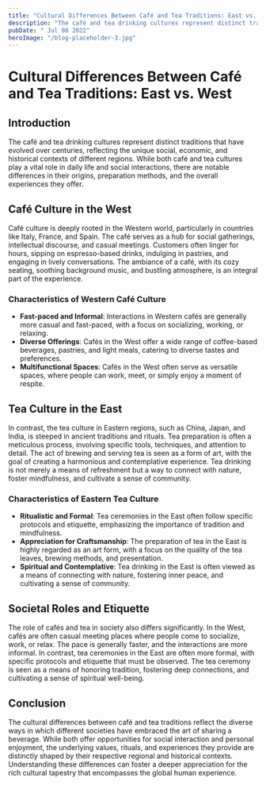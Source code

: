 ```yaml
---
title: "Cultural Differences Between Café and Tea Traditions: East vs. West"
description: "The café and tea drinking cultures represent distinct traditions that have evolved over centuries, reflecting the unique social, economic, and historical contexts of different regions. While both café and tea cultures play a vital role in daily life and social interactions, there are notable differences in their origins, preparation methods, and the overall experiences they offer."
pubDate: " Jul 08 2022"
heroImage: "/blog-placeholder-3.jpg"
---
```


# Cultural Differences Between Café and Tea Traditions: East vs. West

## Introduction

The café and tea drinking cultures represent distinct traditions that have evolved over centuries, reflecting the unique social, economic, and historical contexts of different regions. While both café and tea cultures play a vital role in daily life and social interactions, there are notable differences in their origins, preparation methods, and the overall experiences they offer.

## Café Culture in the West

Café culture is deeply rooted in the Western world, particularly in countries like Italy, France, and Spain. The café serves as a hub for social gatherings, intellectual discourse, and casual meetings. Customers often linger for hours, sipping on espresso-based drinks, indulging in pastries, and engaging in lively conversations. The ambiance of a café, with its cozy seating, soothing background music, and bustling atmosphere, is an integral part of the experience.

### Characteristics of Western Café Culture

- **Fast-paced and Informal**: Interactions in Western cafés are generally more casual and fast-paced, with a focus on socializing, working, or relaxing.
- **Diverse Offerings**: Cafés in the West offer a wide range of coffee-based beverages, pastries, and light meals, catering to diverse tastes and preferences.
- **Multifunctional Spaces**: Cafés in the West often serve as versatile spaces, where people can work, meet, or simply enjoy a moment of respite.

## Tea Culture in the East

In contrast, the tea culture in Eastern regions, such as China, Japan, and India, is steeped in ancient traditions and rituals. Tea preparation is often a meticulous process, involving specific tools, techniques, and attention to detail. The act of brewing and serving tea is seen as a form of art, with the goal of creating a harmonious and contemplative experience. Tea drinking is not merely a means of refreshment but a way to connect with nature, foster mindfulness, and cultivate a sense of community.

### Characteristics of Eastern Tea Culture

- **Ritualistic and Formal**: Tea ceremonies in the East often follow specific protocols and etiquette, emphasizing the importance of tradition and mindfulness.
- **Appreciation for Craftsmanship**: The preparation of tea in the East is highly regarded as an art form, with a focus on the quality of the tea leaves, brewing methods, and presentation.
- **Spiritual and Contemplative**: Tea drinking in the East is often viewed as a means of connecting with nature, fostering inner peace, and cultivating a sense of community.

## Societal Roles and Etiquette

The role of cafés and tea in society also differs significantly. In the West, cafés are often casual meeting places where people come to socialize, work, or relax. The pace is generally faster, and the interactions are more informal. In contrast, tea ceremonies in the East are often more formal, with specific protocols and etiquette that must be observed. The tea ceremony is seen as a means of honoring tradition, fostering deep connections, and cultivating a sense of spiritual well-being.

## Conclusion

The cultural differences between café and tea traditions reflect the diverse ways in which different societies have embraced the art of sharing a beverage. While both offer opportunities for social interaction and personal enjoyment, the underlying values, rituals, and experiences they provide are distinctly shaped by their respective regional and historical contexts. Understanding these differences can foster a deeper appreciation for the rich cultural tapestry that encompasses the global human experience.
